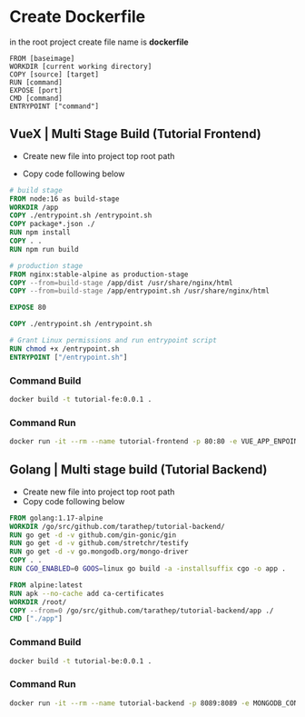 # Create Dockerfile

in the root project create file name is **dockerfile**

```docker
FROM [baseimage]
WORKDIR [current working directory]
COPY [source] [target]
RUN [command]
EXPOSE [port]
CMD [command]
ENTRYPOINT ["command"]
```



## VueX | Multi Stage Build (Tutorial Frontend)

- Create new file into project top root path
  
- Copy code following below 
  
```dockerfile
# build stage
FROM node:16 as build-stage
WORKDIR /app
COPY ./entrypoint.sh /entrypoint.sh
COPY package*.json ./
RUN npm install
COPY . .
RUN npm run build

# production stage
FROM nginx:stable-alpine as production-stage
COPY --from=build-stage /app/dist /usr/share/nginx/html
COPY --from=build-stage /app/entrypoint.sh /usr/share/nginx/html

EXPOSE 80

COPY ./entrypoint.sh /entrypoint.sh

# Grant Linux permissions and run entrypoint script
RUN chmod +x /entrypoint.sh
ENTRYPOINT ["/entrypoint.sh"]
```

### Command Build

```bash
docker build -t tutorial-fe:0.0.1 .
```

### Command Run
```bash
docker run -it --rm --name tutorial-frontend -p 80:80 -e VUE_APP_ENPOINT_API_BACKEND=http://{IPADDR}:8089/api tutorial-fe:0.0.1
```



## Golang | Multi stage build (Tutorial Backend)

- Create new file into project top root path
- Copy code following below 
  
```dockerfile
FROM golang:1.17-alpine
WORKDIR /go/src/github.com/tarathep/tutorial-backend/
RUN go get -d -v github.com/gin-gonic/gin
RUN go get -d -v github.com/stretchr/testify
RUN go get -d -v go.mongodb.org/mongo-driver
COPY . .
RUN CGO_ENABLED=0 GOOS=linux go build -a -installsuffix cgo -o app .

FROM alpine:latest  
RUN apk --no-cache add ca-certificates
WORKDIR /root/
COPY --from=0 /go/src/github.com/tarathep/tutorial-backend/app ./
CMD ["./app"]
```

### Command Build

```bash
docker build -t tutorial-be:0.0.1 .
```

### Command Run
```bash
docker run -it --rm --name tutorial-backend -p 8089:8089 -e MONGODB_CONNECTION_STRING=mongodb://root:password@192.168.1.102:27017 tutorial-be:0.0.1
```
